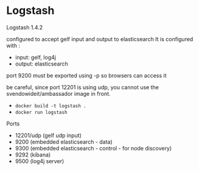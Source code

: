 # Logstash

Logstash 1.4.2

configured to accept gelf input and output to elasticsearch
It is configured with :
* input: gelf, log4j
* output: elasticsearch

port 9200 must be exported using -p so browsers can access it

be careful, since port 12201 is using udp, you cannot use the svendowideit/ambassador image in front.

* `docker build -t logstash .`
* `docker run logstash`

Ports

* 12201/udp (gelf udp input)
* 9200 (embedded elasticsearch - data)
* 9300 (embedded elasticsearch - control - for node discovery)
* 9292 (kibana)
* 9500 (log4j server)
